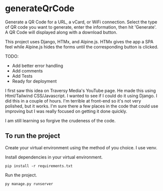 # generateQrCode

Generate a QR Code for a URL, a vCard, or WiFi connection.  Select the type of QR code you want to generate, enter the information, then hit 'Generate'.   A QR Code will displayed along with a download button.

This project uses Django, HTMx, and Alpine.js.  HTMx gives the app a SPA feel while Alpine.js hides the forms until the corresponding button is clicked.

TODO:

 - Add better error handling
 - Add comments
 - Add Tests
 - Ready for deployment

I first saw this idea on Traversy Media's YouTube page.  He made this using Html/Tailwind CSS/Javascript.  I wanted to see if I could do it using Django.  I did this in a couple of hours.  I'm terrible at front-end so it's not very polished, but it works.  I'm sure there a few places in the code that could use improving but I was really focused on getting it done quickly.  

I am still learning so forgive the crudeness of the code.

## To run the project

Create your virtual environment using the method of you choice.  I use venv.

Install dependencies in your virtual environment.

```
pip install -r requirements.txt
```

Run the project.

```
py manage.py runserver
```
